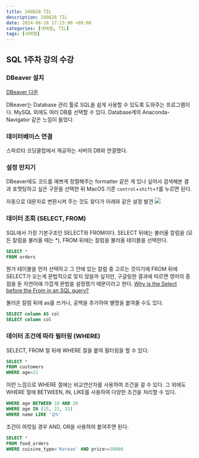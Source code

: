 ```yaml
---
title: 240828 TIL
description: 240828 TIL
date: 2024-08-28 17:13:00 +09:00
categories: [내배캠, TIL]
tags: [내배캠]
---
```


## SQL 1주차 강의 수강
### DBeaver 설치
[DBeaver 다운](https://dbeaver.io/download/)

DBeaver는 Database 관리 툴로 SQL을 쉽게 사용할 수 있도록 도와주는 프로그램이다. MySQL 외에도 여러 DB를 선택할 수 있다. Database계의 Anaconda-Navigator 같은 느낌이 들었다.

### 데이터베이스 연결
스파르타 코딩클럽에서 제공하는 서버의 DB와 연결했다.

### 설정 만지기
DBeaver에도 코드를 예쁘게 정렬해주는 formatter 같은 게 있나 싶어서 검색해본 결과 포맷팅하고 싶은 구문을 선택한 뒤 MacOS 기준 `control`+`shift`+`f`를 누르면 된다.

자동으로 대문자로 변환시켜 주는 것도 찾다가 아래와 같은 설정 발견
![](https://velog.velcdn.com/images/minjaemong/post/df621b97-c00e-4c90-af67-69cf5ba0548e/image.png)


### 데이터 조회 (SELECT, FROM)
SQL에서 가장 기본구조인 SELECT와 FROM이다.
SELECT 뒤에는 불러올 칼럼을 (모든 칼럼을 불러올 때는 *),
FROM 뒤에는 칼럼을 불러올 테이블을 선택한다.
```sql
SELECT *
FROM orders
```
뭔가 테이블을 먼저 선택하고 그 안에 있는 칼럼 중 고르는 것이기에 FROM 뒤에 SELECT가 오는게 문법적으로 맞지 않을까 싶지만, 구글링한 결과에 따르면 영어의 중점을 둔 자연어에 가깝게 문법을 설정했기 때문이라고 한다.
[Why is the Select before the From in an SQL query?](https://softwareengineering.stackexchange.com/questions/127706/why-is-the-select-before-the-from-in-an-sql-query)

불러온 칼럼 뒤에 as를 쓰거나, 공백을 추가하여 별명을 붙여줄 수도 있다.
```sql
SELECT column AS col
SELECT column col
```
### 데이터 조건에 따라 필터링 (WHERE)
SELECT, FROM 절 뒤에 WHERE 절을 붙여 필터링을 할 수 있다.
```sql
SELECT *
FROM customers
WHERE age=21
```
이런 느낌으로 WHERE 절에는 비교연산자를 사용하여 조건을 걸 수 있다.
그 외에도 WHERE 절에 BETWEEN, IN, LIKE를 사용하여 다양한 조건을 처리할 수 있다.
```sql
WHERE age BETWEEN 10 AND 20
WHERE age IN (15, 21, 31)
WHERE name LIKE '김%'
```
조건이 여럿일 경우 AND, OR을 사용하여 붙여주면 된다.
```sql
SELECT *
FROM food_orders
WHERE cuisine_type='Korean' AND price>=30000
```
